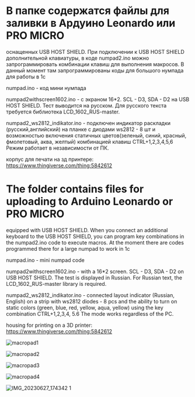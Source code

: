 # В папке содержатся файлы для заливки в Ардуино Leonardo или PRO MICRO
оснащенных USB HOST SHIELD. При подключении к USB HOST SHIELD дополнительной клавиатуры, в коде 
numpad2.ino можно запрограммировать комбинации клавиш для выполнения макросов. В данный момент там запрограммированы коды для большого нумпада для работы в 1с

numpad.ino - код мини нумпада

numpad2withscreen1602.ino - с экраном 16*2. SCL - D3, SDA - D2 на USB HOST SHIELD. Тест выводится на русском. 
Для русского текста требуется библиотека LCD_1602_RUS-master.

numpad2_ws2812_indikator.ino - подключен индикатор раскладки (русский,английский) на планке с диодами ws2812 - 8 шт и
возможностью включения статичных цветов(зеленый, синий, красный, фмолетовый, аква, желтый) комбинацией клавиш CTRL+1,2,3,4,5,6
Режим работает в независимости от ПК.

корпус для печати на зд принтере: https://www.thingiverse.com/thing:5842612

# The folder contains files for uploading to Arduino Leonardo or PRO MICRO
equipped with USB HOST SHIELD. When you connect an additional keyboard to the USB HOST SHIELD, you can program key combinations in the numpad2.ino code to execute macros. At the moment there are codes programmed there for a large numpad to work in 1c

numpad.ino - mini numpad code

numpad2withscreen1602.ino - with a 16*2 screen. SCL - D3, SDA - D2 on USB HOST SHIELD. The test is displayed in Russian. For Russian text, the LCD_1602_RUS-master library is required.

numpad2_ws2812_indikator.ino - connected layout indicator (Russian, English) on a strip with ws2812 diodes - 8 pcs and the ability to turn on static colors (green, blue, red, yellow, aqua, yellow) using the key combination CTRL+1,2,3,4, 5.6 The mode works regardless of the PC.

housing for printing on a 3D printer: https://www.thingiverse.com/thing:5842612

![macropad1](https://github.com/bakuma64/Arduino/assets/46646555/dffac224-8f60-476e-a5fe-c4ca1eed608b)

![macropad2](https://github.com/bakuma64/Arduino/assets/46646555/aa6faa43-4b5e-433d-91d4-d480e88d7eee)

![macropad3](https://github.com/bakuma64/Arduino/assets/46646555/c0b6fb6f-0085-4c7d-98f8-acf445b48d89)

![macropad4](https://github.com/bakuma64/Arduino/assets/46646555/f4fe4442-1b8b-4608-a9bf-ea01a48412e9)

![IMG_20230627_174342 1](https://github.com/bakuma64/Arduino-macropad/assets/46646555/788d2ca5-c2c2-4910-94a0-7ceaf1860ac7)
